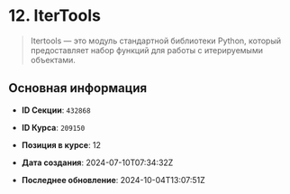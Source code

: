 # 12. IterTools


> Itertools — это модуль стандартной библиотеки Python, который предоставляет набор функций для работы с итерируемыми объектами.


## Основная информация

- **ID Секции**: `432868`
- **ID Курса**: `209150`
- **Позиция в курсе**: 12
- **Дата создания**: 2024-07-10T07:34:32Z

- **Последнее обновление**: 2024-10-04T13:07:51Z
